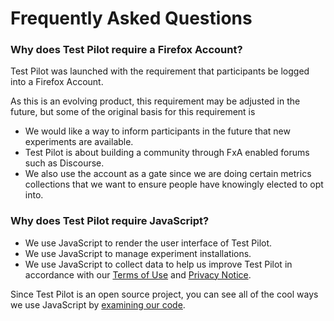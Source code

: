 Frequently Asked Questions
==========

### Why does Test Pilot require a Firefox Account?

Test Pilot was launched with the requirement that participants be logged into a Firefox Account.

As this is an evolving product, this requirement may be adjusted in the future, but some of the original basis for this requirement is

- We would like a way to inform participants in the future that new experiments are available.
- Test Pilot is about building a community through FxA enabled forums such as Discourse.
- We also use the account as a gate since we are doing certain metrics collections that we want to ensure people have knowingly elected to opt into.


### Why does Test Pilot require JavaScript?

- We use JavaScript to render the user interface of Test Pilot.
- We use JavaScript to manage experiment installations.
- We use JavaScript to collect data to help us improve Test Pilot in accordance with our [Terms of Use](https://testpilot.firefox.com/terms) and [Privacy Notice](https://testpilot.firefox.com/privacy).

Since Test Pilot is an open source project, you can see all of the cool ways we use JavaScript by [examining our code](https://github.com/mozilla/testpilot/).
